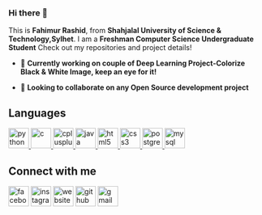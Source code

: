 ### Hi there 👋  


<!--
**fahim-01/fahim-01** is a ✨ _special_ ✨ repository because its `README.md` (this file) appears on your GitHub profile.
Here are some ideas to get you started:
-->
This is **Fahimur Rashid**, from **Shahjalal University of Science & Technology,Sylhet**. I am a **Freshman Computer Science Undergraduate Student** Check out my repositories and project details!  




- 🔭 **Currently working on couple of Deep Learning Project-Colorize Black & White Image, keep an eye for it!**

- 👯 **Looking to collaborate on any Open Source development project**
<!-- - 🤔 I’m looking for help with ...
- 🌱 I’m currently learning ...
- 💬 Ask me about ...
- 📫 How to reach me: ...
- 😄 Pronouns: ... -->

## Languages

<p align="left"> <a href="https://www.python.org/"> <img src="https://devicons.github.io/devicon/devicon.git/icons/python/python-original.svg" alt="python" width="40" height="40"/> </a> <a href = "https://www.gnu.org/software/gnu-c-manual/gnu-c-manual.html"> <img src="https://devicons.github.io/devicon/devicon.git/icons/c/c-original.svg" alt="c" width="40" height="40"/> </a> <a href = "https://isocpp.org/"> <img src="https://devicons.github.io/devicon/devicon.git/icons/cplusplus/cplusplus-original.svg" alt="cplusplus" width="40" height="40"/> </a> <a href = "https://www.java.com/en/"> <img src="https://devicons.github.io/devicon/devicon.git/icons/java/java-original-wordmark.svg" alt="java" width="40" height="40"/> </a> <a href = "https://developer.mozilla.org/en-US/docs/Web/Guide/HTML/HTML5"> <img src="https://devicons.github.io/devicon/devicon.git/icons/html5/html5-original-wordmark.svg" alt="html5" width="40" height="40"/> </a> <a href = "https://www.w3.org/TR/2001/WD-css3-roadmap-20010523/"> <img src="https://devicons.github.io/devicon/devicon.git/icons/css3/css3-original-wordmark.svg" alt="css3" width="40" height="40"/> <a href = "https://www.postgresql.org/doc/"> <img src="https://devicons.github.io/devicon/devicon.git/icons/postgresql/postgresql-original-wordmark.svg" alt="postgresql" width="40" height="40"/></a><a href = "https://dev.mysql.com/doc/"> <img src="https://devicons.github.io/devicon/devicon.git/icons/mysql/mysql-original-wordmark.svg" alt="mysql" width="40" height="40"/></a></p> 

## Connect with me
[<img src='https://cdn.jsdelivr.net/npm/simple-icons@3.0.1/icons/facebook.svg' alt='facebook' height='40'>](https://web.facebook.com/mdfahimur.rosid)  [<img src='https://cdn.jsdelivr.net/npm/simple-icons@3.0.1/icons/instagram.svg' alt='instagram' height='40'>](https://www.instagram.com/f_a_h_i_m_ur/)   [<img src='https://cdn.jsdelivr.net/npm/simple-icons@3.0.1/icons/icloud.svg' alt='website' height='40'>](https://fahim-01.github.io/home/)  [<img src='https://cdn.jsdelivr.net/npm/simple-icons@3.0.1/icons/github.svg' alt='github' height='40'>](https://github.com/fahim-01)  [<img src='https://cdn.jsdelivr.net/npm/simple-icons@3.0.1/icons/gmail.svg' alt='gmail' height='40'>](mailto:fahim.sust.edu@gmail.com)  



